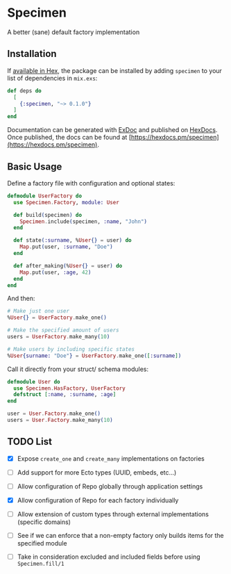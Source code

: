 # Specimen

A better (sane) default factory implementation  

## Installation

If [available in Hex](https://hex.pm/docs/publish), the package can be installed
by adding `specimen` to your list of dependencies in `mix.exs`:

```elixir
def deps do
  [
    {:specimen, "~> 0.1.0"}
  ]
end
```

Documentation can be generated with [ExDoc](https://github.com/elixir-lang/ex_doc)
and published on [HexDocs](https://hexdocs.pm). Once published, the docs can
be found at [https://hexdocs.pm/specimen](https://hexdocs.pm/specimen).

## Basic Usage

Define a factory file with configuration and optional states:

```elixir
defmodule UserFactory do
  use Specimen.Factory, module: User

  def build(specimen) do
    Specimen.include(specimen, :name, "John")
  end

  def state(:surname, %User{} = user) do
    Map.put(user, :surname, "Doe")
  end

  def after_making(%User{} = user) do
    Map.put(user, :age, 42)
  end  
end
```

And then:

```elixir
# Make just one user
%User{} = UserFactory.make_one()

# Make the specified amount of users
users = UserFactory.make_many(10)

# Make users by including specific states
%User{surname: "Doe"} = UserFactory.make_one([:surname])
```

Call it directly from your struct/ schema modules:

```elixir
defmodule User do
  use Specimen.HasFactory, UserFactory
  defstruct [:name, :surname, :age]
end
```

```elixir
user = User.Factory.make_one()
users = User.Factory.make_many(10)
```

## TODO List

- [x] Expose `create_one` and `create_many` implementations on factories
- [ ] Add support for more Ecto types (UUID, embeds, etc...)
- [ ] Allow configuration of Repo globally through application settings
- [x] Allow configuration of Repo for each factory individually
- [ ] Allow extension of custom types through external implementations (specific domains)
- [ ] See if we can enforce that a non-empty factory only builds items for the specified module
- [ ] Take in consideration excluded and included fields before using `Specimen.fill/1`
 
